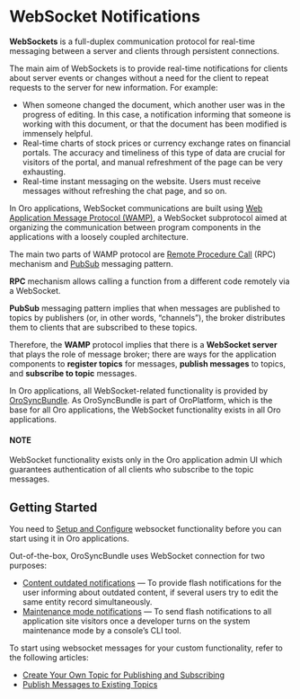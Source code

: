 <a id="dev-guide-system-websockets"></a>

<a id="dev-guide-system-websockets-architecture"></a>

# WebSocket Notifications

**WebSockets** is a full-duplex communication protocol for real-time messaging between a server and clients through persistent connections.

The main aim of WebSockets is to provide real-time notifications for clients about server events or changes without a need for the client to repeat requests to the server for new information. For example:

* When someone changed the document, which another user was in the progress of editing. In this case, a notification informing that someone is working with this document, or that the document has been modified is immensely helpful.
* Real-time charts of stock prices or currency exchange rates on financial portals. The accuracy and timeliness of this type of data are crucial for visitors of the portal, and manual refreshment of the page can be very exhausting.
* Real-time instant messaging on the website. Users must receive messages without refreshing the chat page, and so on.

In Oro applications, WebSocket communications are built using <a href="https://wamp-proto.org/" target="_blank">Web Application Message Protocol (WAMP)</a>, a WebSocket subprotocol aimed at organizing the communication between program components in the applications with a loosely coupled architecture.

The main two parts of WAMP protocol are <a href="https://en.wikipedia.org/wiki/Remote_procedure_call" target="_blank">Remote Procedure Call</a> (RPC) mechanism and <a href="https://en.wikipedia.org/wiki/Publish%E2%80%93subscribe_pattern" target="_blank">PubSub</a> messaging pattern.

**RPC** mechanism allows calling a function from a different code remotely via a WebSocket.

**PubSub** messaging pattern implies that when messages are published to topics by publishers (or, in other words, “channels”), the broker distributes them to clients that are subscribed to these topics.

Therefore, the **WAMP** protocol implies that there is a **WebSocket server** that plays the role of message broker; there are ways for the
application components to **register topics** for messages, **publish messages** to topics, and **subscribe to topic** messages.

In Oro applications, all WebSocket-related functionality is provided by <a href="https://github.com/oroinc/platform/tree/master/src/Oro/Bundle/SyncBundle/" target="_blank">OroSyncBundle</a>. As OroSyncBundle is
part of OroPlatform, which is the base for all Oro applications, the WebSocket functionality exists in all Oro
applications.

#### NOTE
WebSocket functionality exists only in the Oro application admin UI which guarantees authentication of all clients who subscribe to the topic messages.

## Getting Started

You need to [Setup and Configure](configuration/index.md#dev-guide-system-websockets-setup-configuration) websocket functionality before you can start using it in Oro applications.

Out-of-the-box, OroSyncBundle uses WebSocket connection for two purposes:

* [Content outdated notifications](recipes/content-outdating-notifications.md#dev-cookbook-system-websockets-content-outdating-notifications) — To provide flash notifications for the user informing about outdated content, if several users try to edit the same entity record simultaneously.
* [Maintenance mode notifications](recipes/maintenance-mode.md#dev-cookbook-system-websockets-maintenance-mode) — To send flash notifications to all application site visitors once a developer turns on the system maintenance mode by a console’s CLI tool.

To start using websocket messages for your custom functionality, refer to the following articles:

* [Create Your Own Topic for Publishing and Subscribing](recipes/create-topic-and-handler.md#dev-cookbook-system-websockets-create-topic-and-handler)
* [Publish Messages to Existing Topics](recipes/publish-to-topic.md#dev-cookbook-system-websockets-publish-to-topic)

<!-- Frontend -->
